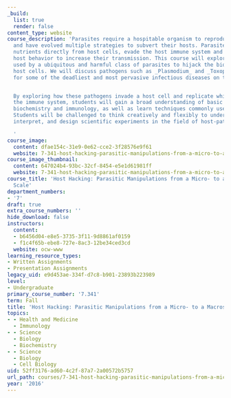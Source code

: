 ```yaml
---
_build:
  list: true
  render: false
content_type: website
course_description: 'Parasites require a hospitable organism to reproduce and spread
  and have evolved multiple strategies to subvert their hosts. Parasites scavenge
  nutrients directly from host cells, evade the host immune system and even modify
  host behavior to increase their transmission. This course will explore the strategies
  used by a ubiquitous and harmful class of parasites to hijack the biology of their
  host cells. We will discuss pathogens such as _Plasmodium_ and _Toxoplasma,_ responsible
  for some of the deadliest and most pervasive infectious diseases on the planet.


  By exploring how these pathogens invade a host cell and replicate while evading
  the immune system, students will gain a broad understanding of basic cell biology,
  biochemistry and immunology, as well as learn techniques commonly used in cell biology.
  Students will be challenged to think creatively and flexibly to understand, critique,
  interpret, and design scientific experiments in the field of host-pathogen interactions.

  '
course_image:
  content: dfae154c-31e9-0e62-cce2-3f28576e9f61
  website: 7-341-host-hacking-parasitic-manipulations-from-a-micro-to-a-macroscopic-scale-fall-2016
course_image_thumbnail:
  content: 647024b4-93bc-32cf-8454-e5e1d61981ff
  website: 7-341-host-hacking-parasitic-manipulations-from-a-micro-to-a-macroscopic-scale-fall-2016
course_title: 'Host Hacking: Parasitic Manipulations from a Micro- to a Macroscopic
  Scale'
department_numbers:
- '7'
draft: true
extra_course_numbers: ''
hide_download: false
instructors:
  content:
  - b6456d04-e8e5-3735-3f11-9d8861af0159
  - f1c4f65b-ebe8-727e-8ac3-12be34ced3cd
  website: ocw-www
learning_resource_types:
- Written Assignments
- Presentation Assignments
legacy_uid: e9d453ae-334f-d7c8-b901-23893b223989
level:
- Undergraduate
primary_course_number: '7.341'
term: Fall
title: 'Host Hacking: Parasitic Manipulations from a Micro- to a Macroscopic Scale'
topics:
- - Health and Medicine
  - Immunology
- - Science
  - Biology
  - Biochemistry
- - Science
  - Biology
  - Cell Biology
uid: 52ff3176-ad60-4c2f-87a7-2a00572b5757
url_path: courses/7-341-host-hacking-parasitic-manipulations-from-a-micro-to-a-macroscopic-scale-fall-2016
year: '2016'
---
```

